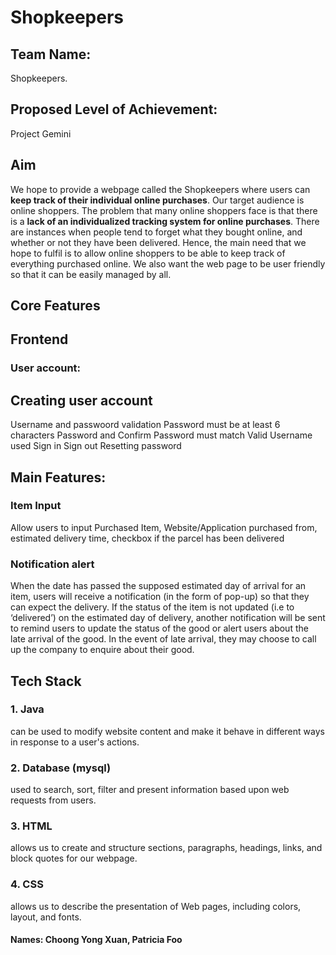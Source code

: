 # Shopkeepers
## Team Name:
 
Shopkeepers. 
 
## Proposed Level of Achievement:
 
Project Gemini  
 
## Aim

We hope to provide a webpage called the Shopkeepers where users can **keep track of their individual online purchases**. Our target audience is online shoppers.  The problem that many online shoppers face is that there is a **lack of an individualized tracking system for online purchases**.
There are instances when people tend to forget what they bought online, and whether or not they have been delivered.  Hence, the main need that we hope to fulfil is to allow online shoppers to be able to keep track of everything purchased online.  We also want the web page to be user friendly so that it can be easily managed by all.  


## Core Features

## Frontend

### User account:
## Creating user account
Username and passwoord validation
Password must be at least 6 characters
Password and Confirm Password must match
Valid Username used
Sign in 
Sign out
Resetting password


## Main Features: 
### Item Input
Allow users to input Purchased Item, Website/Application purchased from, estimated delivery time, checkbox if the parcel has been delivered 
### Notification alert 
When the date has passed the supposed estimated day of arrival for an item, users will receive a notification (in the form of pop-up) so that they can expect the delivery.
If the status of the item is not updated (i.e to ‘delivered’) on the estimated day of delivery, another notification will be sent to remind users to update the status of the good or alert users about the late arrival of the good. In the event of late arrival, they may choose to call up the company to enquire about their good.














## Tech Stack
 
### 1. Java
can be used to modify website content and make it behave in different ways in response to a user's actions.
### 2. Database (mysql)
used to search, sort, filter and present information based upon web requests from users.
### 3. HTML 
allows us to create and structure sections, paragraphs, headings, links, and block quotes for our webpage.
### 4. CSS 
allows us to describe the presentation of Web pages, including colors, layout, and fonts. 



#### Names: Choong Yong Xuan, Patricia Foo

